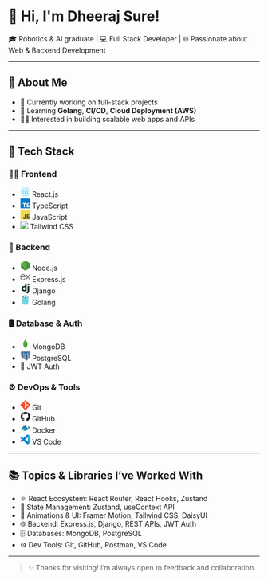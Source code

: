 # 👋 Hi, I'm Dheeraj Sure!

🎓 Robotics & AI graduate | 💻 Full Stack Developer | 🌐 Passionate about Web & Backend Development

---

## 🚀 About Me

- 🔭 Currently working on full-stack projects
- 🌱 Learning **Golang**, **CI/CD**, **Cloud Deployment (AWS)**
- 👨‍💻 Interested in building scalable web apps and APIs

---

## 🧰 Tech Stack


### 👨‍💻 Frontend
- <img src="https://raw.githubusercontent.com/devicons/devicon/master/icons/react/react-original.svg" width="20" /> React.js  
- <img src="https://raw.githubusercontent.com/devicons/devicon/master/icons/typescript/typescript-original.svg" width="20" /> TypeScript  
- <img src="https://raw.githubusercontent.com/devicons/devicon/master/icons/javascript/javascript-original.svg" width="20" /> JavaScript  
- <img src="https://www.vectorlogo.zone/logos/tailwindcss/tailwindcss-icon.svg" width="20" /> Tailwind CSS  
 

### 🧠 Backend
- <img src="https://raw.githubusercontent.com/devicons/devicon/master/icons/nodejs/nodejs-original.svg" width="20" /> Node.js  
- <img src="https://raw.githubusercontent.com/devicons/devicon/master/icons/express/express-original.svg" width="20" /> Express.js  
- <img src="https://raw.githubusercontent.com/devicons/devicon/master/icons/django/django-plain.svg" width="20" /> Django  
- <img src="https://raw.githubusercontent.com/devicons/devicon/master/icons/go/go-original.svg" width="20" /> Golang  

### 🛢️ Database & Auth
- <img src="https://raw.githubusercontent.com/devicons/devicon/master/icons/mongodb/mongodb-original.svg" width="20" /> MongoDB  
- <img src="https://raw.githubusercontent.com/devicons/devicon/master/icons/postgresql/postgresql-original.svg" width="20" /> PostgreSQL
- 🔐 JWT Auth 
 
### ⚙️ DevOps & Tools
- <img src="https://raw.githubusercontent.com/devicons/devicon/master/icons/git/git-original.svg" width="20" /> Git  
- <img src="https://raw.githubusercontent.com/devicons/devicon/master/icons/github/github-original.svg" width="20" /> GitHub  
- <img src="https://raw.githubusercontent.com/devicons/devicon/master/icons/docker/docker-original.svg" width="20" /> Docker  
- <img src="https://raw.githubusercontent.com/devicons/devicon/master/icons/vscode/vscode-original.svg" width="20" /> VS Code  



---

## 📚 Topics & Libraries I’ve Worked With

- ⚛️ React Ecosystem: React Router, React Hooks, Zustand
- 🧠 State Management: Zustand, useContext API
- 🎨 Animations & UI: Framer Motion, Tailwind CSS, DaisyUI
- 🌐 Backend: Express.js, Django, REST APIs, JWT Auth
- 🗄️ Databases: MongoDB, PostgreSQL
- ⚙️ Dev Tools: Git, GitHub, Postman, VS Code

---

> ✨ Thanks for visiting! I’m always open to feedback and collaboration.

